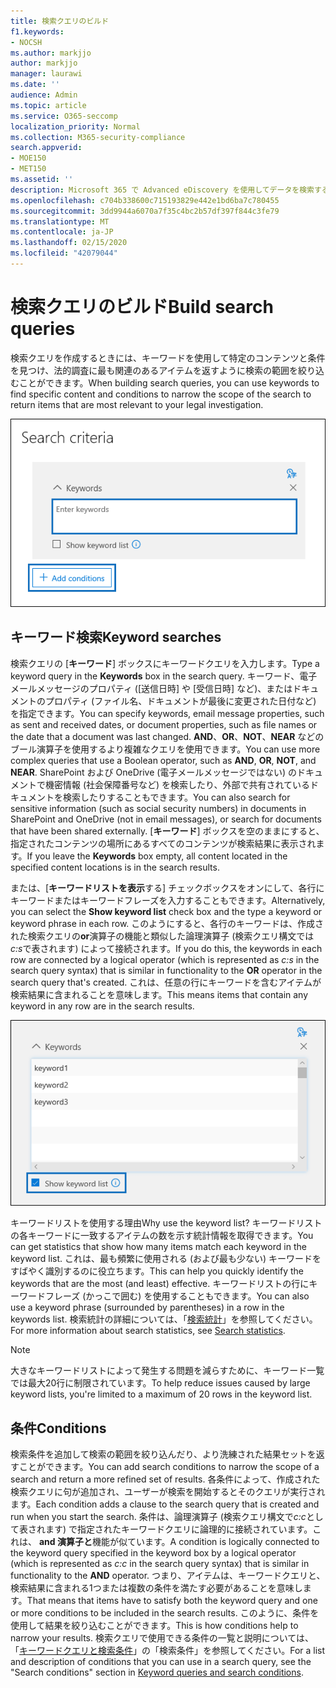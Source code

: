 ```yaml
---
title: 検索クエリのビルド
f1.keywords:
- NOCSH
ms.author: markjjo
author: markjjo
manager: laurawi
ms.date: ''
audience: Admin
ms.topic: article
ms.service: O365-seccomp
localization_priority: Normal
ms.collection: M365-security-compliance
search.appverid:
- MOE150
- MET150
ms.assetid: ''
description: Microsoft 365 で Advanced eDiscovery を使用してデータを検索するときに、検索範囲を絞るためにキーワードと条件を使用します。
ms.openlocfilehash: c704b338600c715193829e442e1bd6ba7c780455
ms.sourcegitcommit: 3dd9944a6070a7f35c4bc2b57df397f844c3fe79
ms.translationtype: MT
ms.contentlocale: ja-JP
ms.lasthandoff: 02/15/2020
ms.locfileid: "42079044"
---
```

# <a name="build-search-queries"></a><span data-ttu-id="34a17-103">検索クエリのビルド</span><span class="sxs-lookup"><span data-stu-id="34a17-103">Build search queries</span></span>

<span data-ttu-id="34a17-104">検索クエリを作成するときには、キーワードを使用して特定のコンテンツと条件を見つけ、法的調査に最も関連のあるアイテムを返すように検索の範囲を絞り込むことができます。</span><span class="sxs-lookup"><span data-stu-id="34a17-104">When building search queries, you can use keywords to find specific content and conditions to narrow the scope of the search to return items that are most relevant to your legal investigation.</span></span>

![キーワードと条件を使用して検索結果を絞り込む](../media/SearchQueryBox.png)

## <a name="keyword-searches"></a><span data-ttu-id="34a17-106">キーワード検索</span><span class="sxs-lookup"><span data-stu-id="34a17-106">Keyword searches</span></span>

<span data-ttu-id="34a17-107">検索クエリの [**キーワード**] ボックスにキーワードクエリを入力します。</span><span class="sxs-lookup"><span data-stu-id="34a17-107">Type a keyword query in the **Keywords** box in the search query.</span></span> <span data-ttu-id="34a17-108">キーワード、電子メールメッセージのプロパティ ([送信日時] や [受信日時] など)、またはドキュメントのプロパティ (ファイル名、ドキュメントが最後に変更された日付など) を指定できます。</span><span class="sxs-lookup"><span data-stu-id="34a17-108">You can specify keywords, email message properties, such as sent and received dates, or document properties, such as file names or the date that a document was last changed.</span></span> <span data-ttu-id="34a17-109">**AND**、**OR**、**NOT**、**NEAR** などのブール演算子を使用するより複雑なクエリを使用できます。</span><span class="sxs-lookup"><span data-stu-id="34a17-109">You can use more complex queries that use a Boolean operator, such as **AND**, **OR**, **NOT**, and **NEAR**.</span></span> <span data-ttu-id="34a17-110">SharePoint および OneDrive (電子メールメッセージではない) のドキュメントで機密情報 (社会保障番号など) を検索したり、外部で共有されているドキュメントを検索したりすることもできます。</span><span class="sxs-lookup"><span data-stu-id="34a17-110">You can also search for sensitive information (such as social security numbers) in documents in SharePoint and OneDrive (not in email messages), or search for documents that have been shared externally.</span></span> <span data-ttu-id="34a17-111">[**キーワード**] ボックスを空のままにすると、指定されたコンテンツの場所にあるすべてのコンテンツが検索結果に表示されます。</span><span class="sxs-lookup"><span data-stu-id="34a17-111">If you leave the **Keywords** box empty, all content located in the specified content locations is in the search results.</span></span>
    
<span data-ttu-id="34a17-112">または、[**キーワードリストを表示**する] チェックボックスをオンにして、各行にキーワードまたはキーワードフレーズを入力することもできます。</span><span class="sxs-lookup"><span data-stu-id="34a17-112">Alternatively, you can select the **Show keyword list** check box and the type a keyword or keyword phrase in each row.</span></span> <span data-ttu-id="34a17-113">このようにすると、各行のキーワードは、作成された検索クエリの**or**演算子の機能と類似した論理演算子 (検索クエリ構文では*c:s*で表されます) によって接続されます。</span><span class="sxs-lookup"><span data-stu-id="34a17-113">If you do this, the keywords in each row are connected by a logical operator (which is represented as *c:s* in the search query syntax) that is similar in functionality to the **OR** operator in the search query that's created.</span></span> <span data-ttu-id="34a17-114">これは、任意の行にキーワードを含むアイテムが検索結果に含まれることを意味します。</span><span class="sxs-lookup"><span data-stu-id="34a17-114">This means items that contain any keyword in any row are in the search results.</span></span>

![キーワードリストを使用して、クエリ内の各キーワードの統計情報を取得する](../media/KeywordListSearch.png)

<span data-ttu-id="34a17-116">キーワードリストを使用する理由</span><span class="sxs-lookup"><span data-stu-id="34a17-116">Why use the keyword list?</span></span> <span data-ttu-id="34a17-117">キーワードリストの各キーワードに一致するアイテムの数を示す統計情報を取得できます。</span><span class="sxs-lookup"><span data-stu-id="34a17-117">You can get statistics that show how many items match each keyword in the keyword list.</span></span> <span data-ttu-id="34a17-118">これは、最も頻繁に使用される (および最も少ない) キーワードをすばやく識別するのに役立ちます。</span><span class="sxs-lookup"><span data-stu-id="34a17-118">This can help you quickly identify the keywords that are the most (and least) effective.</span></span> <span data-ttu-id="34a17-119">キーワードリストの行にキーワードフレーズ (かっこで囲む) を使用することもできます。</span><span class="sxs-lookup"><span data-stu-id="34a17-119">You can also use a keyword phrase (surrounded by parentheses) in a row in the keywords list.</span></span> <span data-ttu-id="34a17-120">検索統計の詳細については、「[検索統計](search-statistics.md)」を参照してください。</span><span class="sxs-lookup"><span data-stu-id="34a17-120">For more information about search statistics, see [Search statistics](search-statistics.md).</span></span>

> [!NOTE]
> <span data-ttu-id="34a17-121">大きなキーワードリストによって発生する問題を減らすために、キーワード一覧では最大20行に制限されています。</span><span class="sxs-lookup"><span data-stu-id="34a17-121">To help reduce issues caused by large keyword lists, you're limited to a maximum of 20 rows in the keyword list.</span></span>

## <a name="conditions"></a><span data-ttu-id="34a17-122">条件</span><span class="sxs-lookup"><span data-stu-id="34a17-122">Conditions</span></span>
    
<span data-ttu-id="34a17-123">検索条件を追加して検索の範囲を絞り込んだり、より洗練された結果セットを返すことができます。</span><span class="sxs-lookup"><span data-stu-id="34a17-123">You can add search conditions to narrow the scope of a search and return a more refined set of results.</span></span> <span data-ttu-id="34a17-124">各条件によって、作成された検索クエリに句が追加され、ユーザーが検索を開始するとそのクエリが実行されます。</span><span class="sxs-lookup"><span data-stu-id="34a17-124">Each condition adds a clause to the search query that is created and run when you start the search.</span></span> <span data-ttu-id="34a17-125">条件は、論理演算子 (検索クエリ構文で*c:c*として表されます) で指定されたキーワードクエリに論理的に接続されています。これは、 **and 演算子と**機能が似ています。</span><span class="sxs-lookup"><span data-stu-id="34a17-125">A condition is logically connected to the keyword query specified in the keyword box by a logical operator (which is represented as *c:c* in the search query syntax) that is similar in functionality to the **AND** operator.</span></span> <span data-ttu-id="34a17-126">つまり、アイテムは、キーワードクエリと、検索結果に含まれる1つまたは複数の条件を満たす必要があることを意味します。</span><span class="sxs-lookup"><span data-stu-id="34a17-126">That means that items have to satisfy both the keyword query and one or more conditions to be included in the search results.</span></span> <span data-ttu-id="34a17-127">このように、条件を使用して結果を絞り込むことができます。</span><span class="sxs-lookup"><span data-stu-id="34a17-127">This is how conditions help to narrow your results.</span></span> <span data-ttu-id="34a17-128">検索クエリで使用できる条件の一覧と説明については、「[キーワードクエリと検索条件](keyword-queries-and-search-conditions.md#search-conditions)」の「検索条件」を参照してください。</span><span class="sxs-lookup"><span data-stu-id="34a17-128">For a list and description of conditions that you can use in a search query, see the "Search conditions" section in [Keyword queries and search conditions](keyword-queries-and-search-conditions.md#search-conditions).</span></span>
